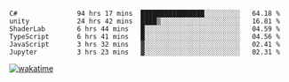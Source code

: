 <!--START_SECTION:waka-->

```text
C#               94 hrs 17 mins  ████████████████░░░░░░░░░   64.18 %
unity            24 hrs 42 mins  ████▒░░░░░░░░░░░░░░░░░░░░   16.81 %
ShaderLab        6 hrs 44 mins   █░░░░░░░░░░░░░░░░░░░░░░░░   04.59 %
TypeScript       6 hrs 41 mins   █░░░░░░░░░░░░░░░░░░░░░░░░   04.56 %
JavaScript       3 hrs 32 mins   ▓░░░░░░░░░░░░░░░░░░░░░░░░   02.41 %
Jupyter          3 hrs 23 mins   ▓░░░░░░░░░░░░░░░░░░░░░░░░   02.31 %
```

<!--END_SECTION:waka-->
[![wakatime](https://wakatime.com/badge/user/6c2f442e-41b4-42e3-bc06-d5d8203ad1da.svg)](https://wakatime.com/@6c2f442e-41b4-42e3-bc06-d5d8203ad1da)
